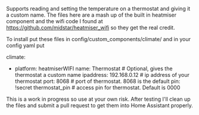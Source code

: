 Supports reading and setting the temperature on a thermostat and giving it a custom name. The files here are a mash up of the built in heatmiser component and the wifi code I found at https://github.com/midstar/heatmiser_wifi so they get the real credit.

To install put these files in config/custom_components/climate/ and in your config yaml put

climate:
  - platform: heatmiserWIFI
    name: Thermostat              # Optional, gives the thermostat a custom name
    ipaddress: 192.168.0.12       # ip address of your thermostat
    port: 8068                    # port of thermostat. 8068 is the default
    pin: !secret thermostat_pin   # access pin for thermostat. Default is 0000

This is a work in progress so use at your own risk. After testing I'll clean up the files and submit a pull request to get them into Home Assistant properly.